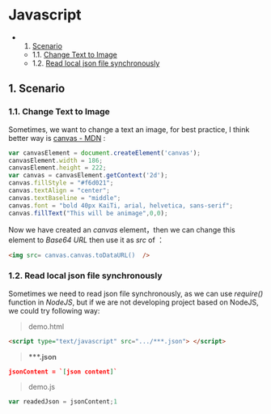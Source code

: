 # Javascript

* 1. [Scenario](#Scenario)
	* 1.1. [Change Text to Image](#ChangeTexttoImage)
	* 1.2. [Read local json file synchronously](#Readlocaljsonfilesynchronously)

##  1. <a name='Scenario'></a>Scenario

###  1.1. <a name='ChangeTexttoImage'></a>Change Text to Image

Sometimes, we want to change a text an image, for best practice, I think better  way is  [canvas - MDN](https://developer.mozilla.org/kab/docs/Web/API/Canvas_API) :

```javascript
var canvasElement = document.createElement('canvas');
canvasElement.width = 186;
canvasElement.height = 222;
var canvas = canvasElement.getContext('2d');
canvas.fillStyle = "#f6d021";
canvas.textAlign = "center";
canvas.textBaseline = "middle";
canvas.font = "bold 40px KaiTi, arial, helvetica, sans-serif";
canvas.fillText("This will be animage",0,0);
```

Now we have created an *canvas* element，then we can change this element to *Base64 URL* then use it as *src* of *<img />*：

```html
<img src= canvas.canvas.toDataURL()  />
```

###  1.2. <a name='Readlocaljsonfilesynchronously'></a>Read local json file synchronously

Sometimes we need to read json file synchronously, as we can use *require()* function in *NodeJS*, but if we are not developing project based on NodeJS, we could try following way: 

> demo.html

```html
<script type="text/javascript" src=".../***.json"> </script>
```
> **\*\*\*.json**

```json
jsonContent = `[json content]`
```

> demo.js

```javascript
var readedJson = jsonContent;1
```